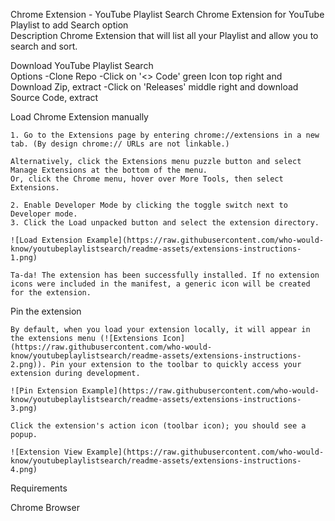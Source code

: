 Chrome Extension - YouTube Playlist Search
Chrome Extension for YouTube Playlist to add Search option  
Description
Chrome Extension that will list all your Playlist and allow you to search and sort.

Download YouTube Playlist Search  
 Options
-Clone Repo
-Click on '<> Code' green Icon top right and Download Zip, extract
-Click on 'Releases' middle right and download Source Code, extract

Load Chrome Extension manually

    1. Go to the Extensions page by entering chrome://extensions in a new tab. (By design chrome:// URLs are not linkable.)

    Alternatively, click the Extensions menu puzzle button and select Manage Extensions at the bottom of the menu.
    Or, click the Chrome menu, hover over More Tools, then select Extensions.

    2. Enable Developer Mode by clicking the toggle switch next to Developer mode.
    3. Click the Load unpacked button and select the extension directory.

    ![Load Extension Example](https://raw.githubusercontent.com/who-would-know/youtubeplaylistsearch/readme-assets/extensions-instructions-1.png)

    Ta-da! The extension has been successfully installed. If no extension icons were included in the manifest, a generic icon will be created for the extension.

Pin the extension

    By default, when you load your extension locally, it will appear in the extensions menu (![Extensions Icon](https://raw.githubusercontent.com/who-would-know/youtubeplaylistsearch/readme-assets/extensions-instructions-2.png)). Pin your extension to the toolbar to quickly access your extension during development.

    ![Pin Extension Example](https://raw.githubusercontent.com/who-would-know/youtubeplaylistsearch/readme-assets/extensions-instructions-3.png)

    Click the extension's action icon (toolbar icon); you should see a popup.

    ![Extension View Example](https://raw.githubusercontent.com/who-would-know/youtubeplaylistsearch/readme-assets/extensions-instructions-4.png)

Requirements

Chrome Browser
